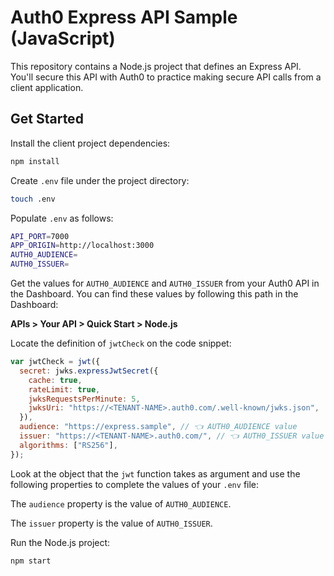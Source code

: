 # Auth0 Express API Sample (JavaScript)

This repository contains a Node.js project that defines an Express API. You'll secure this API with Auth0 to practice making secure API calls from a client application.

## Get Started

Install the client project dependencies:

```bash
npm install
```

Create `.env` file under the project directory:

```bash
touch .env
```

Populate `.env` as follows:

```bash
API_PORT=7000
APP_ORIGIN=http://localhost:3000
AUTH0_AUDIENCE=
AUTH0_ISSUER=
```

Get the values for `AUTH0_AUDIENCE` and `AUTH0_ISSUER` from your Auth0 API in the Dashboard. You can find these values by following this path in the Dashboard:

**APIs > Your API > Quick Start > Node.js**

Locate the definition of `jwtCheck` on the code snippet:
 
```javascript
var jwtCheck = jwt({
  secret: jwks.expressJwtSecret({
    cache: true,
    rateLimit: true,
    jwksRequestsPerMinute: 5,
    jwksUri: "https://<TENANT-NAME>.auth0.com/.well-known/jwks.json",
  }),
  audience: "https://express.sample", // 👈 AUTH0_AUDIENCE value
  issuer: "https://<TENANT-NAME>.auth0.com/", // 👈 AUTH0_ISSUER value
  algorithms: ["RS256"],
});
```

Look at the object that the `jwt` function takes as argument and use the following properties to complete the values of your `.env` file:

The `audience` property is the value of `AUTH0_AUDIENCE`.

The `issuer` property is the value of `AUTH0_ISSUER`.

Run the Node.js project:

```bash
npm start
```